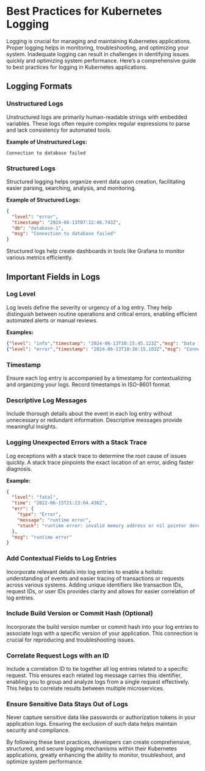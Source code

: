 # Best Practices for Kubernetes Logging

Logging is crucial for managing and maintaining Kubernetes applications. Proper logging helps in monitoring, troubleshooting, and optimizing your system. Inadequate logging can result in challenges in identifying issues quickly and optimizing system performance. Here’s a comprehensive guide to best practices for logging in Kubernetes applications.

## Logging Formats

### Unstructured Logs
Unstructured logs are primarily human-readable strings with embedded variables. These logs often require complex regular expressions to parse and lack consistency for automated tools.

**Example of Unstructured Logs:**
```
Connection to database failed
```

### Structured Logs
Structured logging helps organize event data upon creation, facilitating easier parsing, searching, analysis, and monitoring.

**Example of Structured Logs:**
```json
{
  "level": "error",
  "timestamp": "2024-06-13T07:12:46.743Z",
  "db": "database-1",
  "msg": "Connection to database failed"
}
```

Structured logs help create dashboards in tools like Grafana to monitor various metrics efficiently.

## Important Fields in Logs

### Log Level
Log levels define the severity or urgency of a log entry. They help distinguish between routine operations and critical errors, enabling efficient automated alerts or manual reviews.

**Examples:**
```json
{"level": "info","timestamp": "2024-06-13T10:15:45.123Z","msg": "Data inserted successfully"}
{"level": "error","timestamp": "2024-06-13T10:30:15.103Z","msg": "Connection to database failed"}
```

### Timestamp
Ensure each log entry is accompanied by a timestamp for contextualizing and organizing your logs. Record timestamps in ISO-8601 format.

### Descriptive Log Messages
Include thorough details about the event in each log entry without unnecessary or redundant information. Descriptive messages provide meaningful insights.

### Logging Unexpected Errors with a Stack Trace
Log exceptions with a stack trace to determine the root cause of issues quickly. A stack trace pinpoints the exact location of an error, aiding faster diagnosis.

**Example:**
```json
{
  "level": "fatal",
  "time": "2022-06-15T21:23:04.436Z",
  "err": {
    "type": "Error",
    "message": "runtime error",
    "stack": "runtime error: invalid memory address or nil pointer dereference\n    goroutine 1 [running]:\n    main.main()\n        /home/ayo/dev/demo/snippets/main.go:10 +0x40\n    runtime.main()\n        /usr/local/go/src/runtime/proc.go:225 +0x256\n    runtime.goexit()\n        /usr/local/go/src/runtime/asm_amd64.s:1371 +0x1"
  },
  "msg": "runtime error"
}

```

### Add Contextual Fields to Log Entries
Incorporate relevant details into log entries to enable a holistic understanding of events and easier tracing of transactions or requests across various systems. Adding unique identifiers like transaction IDs, request IDs, or user IDs provides clarity and allows for easier correlation of log entries.

### Include Build Version or Commit Hash (Optional)
Incorporate the build version number or commit hash into your log entries to associate logs with a specific version of your application. This connection is crucial for reproducing and troubleshooting issues.

### Correlate Request Logs with an ID
Include a correlation ID to tie together all log entries related to a specific request. This ensures each related log message carries this identifier, enabling you to group and analyze logs from a single request effectively. This helps to correlate results between multiple microservices.

### Ensure Sensitive Data Stays Out of Logs
Never capture sensitive data like passwords or authorization tokens in your application logs. Ensuring the exclusion of such data helps maintain security and compliance.

By following these best practices, developers can create comprehensive, structured, and secure logging mechanisms within their Kubernetes applications, greatly enhancing the ability to monitor, troubleshoot, and optimize system performance.
